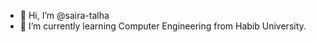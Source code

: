 - 👋 Hi, I’m @saira-talha
- 🌱 I’m currently learning Computer Engineering from Habib University.


<!---
saira-talha/saira-talha is a ✨ special ✨ repository because its `README.md` (this file) appears on your GitHub profile.
You can click the Preview link to take a look at your changes.
--->

